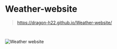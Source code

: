 # Weather-website

> https://dragon-h22.github.io/Weather-website/

<br>

![Weather website](https://user-images.githubusercontent.com/88390970/198747695-d0dab394-8870-486f-9b4f-daff8e680763.png)
